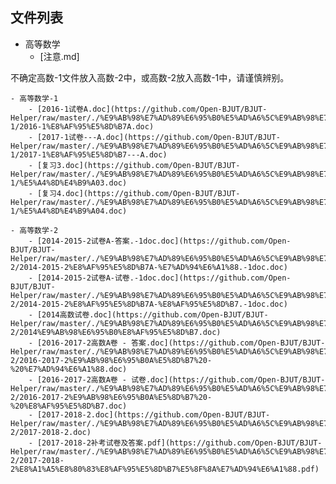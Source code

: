 

## 文件列表

- 高等数学
    - [注意.md]

不确定高数-1文件放入高数-2中，或高数-2放入高数-1中，请谨慎辨别。

    - 高等数学-1
        - [2016-1试卷A.doc](https://github.com/Open-BJUT/BJUT-Helper/raw/master/./%E9%AB%98%E7%AD%89%E6%95%B0%E5%AD%A6%5C%E9%AB%98%E7%AD%89%E6%95%B0%E5%AD%A6-1/2016-1%E8%AF%95%E5%8D%B7A.doc)
        - [2017-1试卷---A.doc](https://github.com/Open-BJUT/BJUT-Helper/raw/master/./%E9%AB%98%E7%AD%89%E6%95%B0%E5%AD%A6%5C%E9%AB%98%E7%AD%89%E6%95%B0%E5%AD%A6-1/2017-1%E8%AF%95%E5%8D%B7---A.doc)
        - [复习3.doc](https://github.com/Open-BJUT/BJUT-Helper/raw/master/./%E9%AB%98%E7%AD%89%E6%95%B0%E5%AD%A6%5C%E9%AB%98%E7%AD%89%E6%95%B0%E5%AD%A6-1/%E5%A4%8D%E4%B9%A03.doc)
        - [复习4.doc](https://github.com/Open-BJUT/BJUT-Helper/raw/master/./%E9%AB%98%E7%AD%89%E6%95%B0%E5%AD%A6%5C%E9%AB%98%E7%AD%89%E6%95%B0%E5%AD%A6-1/%E5%A4%8D%E4%B9%A04.doc)

    - 高等数学-2
        - [2014-2015-2试卷A-答案.-1doc.doc](https://github.com/Open-BJUT/BJUT-Helper/raw/master/./%E9%AB%98%E7%AD%89%E6%95%B0%E5%AD%A6%5C%E9%AB%98%E7%AD%89%E6%95%B0%E5%AD%A6-2/2014-2015-2%E8%AF%95%E5%8D%B7A-%E7%AD%94%E6%A1%88.-1doc.doc)
        - [2014-2015-2试卷A-试卷.-1doc.doc](https://github.com/Open-BJUT/BJUT-Helper/raw/master/./%E9%AB%98%E7%AD%89%E6%95%B0%E5%AD%A6%5C%E9%AB%98%E7%AD%89%E6%95%B0%E5%AD%A6-2/2014-2015-2%E8%AF%95%E5%8D%B7A-%E8%AF%95%E5%8D%B7.-1doc.doc)
        - [2014高数试卷.doc](https://github.com/Open-BJUT/BJUT-Helper/raw/master/./%E9%AB%98%E7%AD%89%E6%95%B0%E5%AD%A6%5C%E9%AB%98%E7%AD%89%E6%95%B0%E5%AD%A6-2/2014%E9%AB%98%E6%95%B0%E8%AF%95%E5%8D%B7.doc)
        - [2016-2017-2高数A卷 - 答案.doc](https://github.com/Open-BJUT/BJUT-Helper/raw/master/./%E9%AB%98%E7%AD%89%E6%95%B0%E5%AD%A6%5C%E9%AB%98%E7%AD%89%E6%95%B0%E5%AD%A6-2/2016-2017-2%E9%AB%98%E6%95%B0A%E5%8D%B7%20-%20%E7%AD%94%E6%A1%88.doc)
        - [2016-2017-2高数A卷 - 试卷.doc](https://github.com/Open-BJUT/BJUT-Helper/raw/master/./%E9%AB%98%E7%AD%89%E6%95%B0%E5%AD%A6%5C%E9%AB%98%E7%AD%89%E6%95%B0%E5%AD%A6-2/2016-2017-2%E9%AB%98%E6%95%B0A%E5%8D%B7%20-%20%E8%AF%95%E5%8D%B7.doc)
        - [2017-2018-2.doc](https://github.com/Open-BJUT/BJUT-Helper/raw/master/./%E9%AB%98%E7%AD%89%E6%95%B0%E5%AD%A6%5C%E9%AB%98%E7%AD%89%E6%95%B0%E5%AD%A6-2/2017-2018-2.doc)
        - [2017-2018-2补考试卷及答案.pdf](https://github.com/Open-BJUT/BJUT-Helper/raw/master/./%E9%AB%98%E7%AD%89%E6%95%B0%E5%AD%A6%5C%E9%AB%98%E7%AD%89%E6%95%B0%E5%AD%A6-2/2017-2018-2%E8%A1%A5%E8%80%83%E8%AF%95%E5%8D%B7%E5%8F%8A%E7%AD%94%E6%A1%88.pdf)
